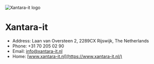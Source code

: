 ![Xantara-it logo](https://www.xantara-it.nl/wp-content/uploads/2019/10/xantara-logo.png)

# Xantara-it

* Address: Laan van Oversteen 2, 2289CX Rijswijk, The Netherlands
* Phone: +31 70 205 02 90
* Email: [info@xantara-it.nl](mailto:info@xantara-it.nl)
* Home: [www.xantara-it.nl](https://www.xantara-it.nl/)
